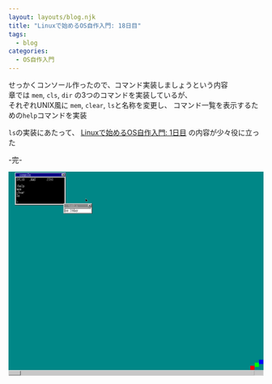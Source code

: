 ```yaml
---
layout: layouts/blog.njk
title: "Linuxで始めるOS自作入門: 18日目"
tags:
  - blog
categories:
  - OS自作入門
---
```


せっかくコンソール作ったので、コマンド実装しましょうという内容\
章では `mem`, `cls`, `dir` の3つのコマンドを実装しているが、\
それぞれUNIX風に `mem`, `clear`, `ls`と名称を変更し、
コマンド一覧を表示するための`help`コマンドを実装

`ls`の実装にあたって、
[Linuxで始めるOS自作入門: 1日目](/blog/self-made-os-1day/)
の内容が少々役に立った

-完-

![osの画像](os-18day.png)
